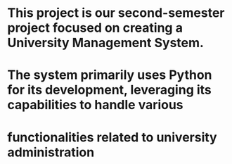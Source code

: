 # This project is our second-semester project focused on creating a University Management System. 
#  The system primarily uses Python for its development, leveraging its capabilities to handle various
#  functionalities related to university administration
